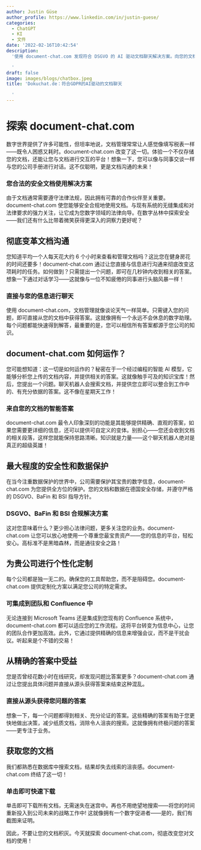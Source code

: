 ```yaml
---
author: Justin Güse
author_profile: https://www.linkedin.com/in/justin-guese/
categories:
  - ChatGPT
  - KI
  - 文件
date: '2022-02-16T10:42:54'
description:
  '使用 document-chat.com 发现符合 DSGVO 的 AI 驱动文档聊天解决方案。向您的文档提问，获得精确的答案——所有内容都在德国安全保障！

  '
draft: false
image: images/blogs/chatbox.jpeg
title: 'Dokuchat.de：符合GDPR的AI驱动的文档聊天

  '
---
```


# 探索 document-chat.com

数字世界提供了许多可能性，但坦率地说，文档管理常常让人感觉像填写税表一样——既令人困惑又耗时。document-chat.com 改变了这一切。体验一个不仅存储您的文档，还能让您与文档进行交互的平台！想象一下，您可以像与同事交谈一样与您的公司手册进行对话。这不仅聪明，更是文档沟通的未来！

### 您合法的安全文档使用解决方案

由于文档通常需要遵守法律法规，因此拥有可靠的合作伙伴至关重要。document-chat.com 使您能够安全合规地使用文档。与现有系统的无缝集成和对法律要求的强力关注，让它成为您数字领域的法律向导。在数字丛林中探索安全——我们还有什么比带着微笑获得更深入的洞察力更好呢？

## 彻底变革文档沟通

您知道平均一个人每天花大约 6 个小时来查看和管理文档吗？这比您在健身房花的时间还要多！document-chat.com 通过让您直接与信息进行沟通来彻底改变这项耗时的任务。如何做到？只需提出一个问题，即可在几秒钟内收到相关的答案。想象一下通过对话学习——这就像与一位不知疲倦的同事进行头脑风暴一样！

### 直接与您的信息进行聊天

使用 document-chat.com，文档管理就像谈论天气一样简单。只需键入您的问题，即可直接从您的文档中获得答案。这就像拥有一个永远不会休息的数字助理。每个问题都能快速得到解答，最重要的是，您可以相信所有答案都源于您公司的知识。

## document-chat.com 如何运作？

您可能想知道：这一切是如何运作的？秘密在于一个经过编程的智能 AI 模型，它能够分析您上传的文档内容，并提供相关的答案。这就像触手可及的知识宝库！然后，您提出一个问题。聊天机器人会搜索文档，并提供您立即可以整合到工作中的、有充分依据的答案。这不像在星期天工作！

### 来自您的文档的智能答案

document-chat.com 最令人印象深刻的功能是其能够提供精确、直观的答案，如果您需要更详细的信息，还可以提供可自定义的变体。别担心——您还会收到文档的相关段落，这样您就能保持思路清晰。知识就是力量——这个聊天机器人绝对是真正的超级英雄！

## 最大程度的安全性和数据保护

在当今注重数据保护的世界中，公司需要保护其宝贵的数字信息，document-chat.com 为您提供全方位的保护。您的文档和数据在德国安全存储，并遵守严格的 DSGVO、BaFin 和 BSI 指导方针。

### DSGVO、BaFin 和 BSI 合规解决方案

这对您意味着什么？更少担心法律问题，更多关注您的业务。document-chat.com 让您可以放心地使用一个尊重您最宝贵资产——您的信息的平台，轻松安心。高标准不是黑暗森林，而是通往安全之路！

## 为贵公司进行个性化定制

每个公司都是独一无二的。确保您的工具帮助您，而不是阻碍您。document-chat.com 提供定制化方案以满足您公司的特定需求。

### 可集成到团队和 Confluence 中

无论连接到 Microsoft Teams 还是集成到您现有的 Confluence 系统中，document-chat.com 都可以适应您的工作流程。这将平台转变为信息中心，让您的团队合作更加高效。此外，它通过提供精确的信息来增强会议，而不是干扰会议。听起来是个不错的交易！

## 从精确的答案中受益

您是否曾经花数小时在线研究，却发现问题比答案更多？document-chat.com 通过让您提出具体问题并直接从源头获得答案来结束这种混乱。

### 直接从源头获得您问题的答案

想象一下，每一个问题都得到相关、充分论证的答案。这些精确的答案有助于您更快地做出决策，减少纸质文档，消除令人沮丧的搜索。这就像拥有终极问题的答案——更专注于业务。

## 获取您的文档

我们都熟悉在数据库中搜索文档，结果却失去线索的沮丧感。document-chat.com 终结了这一切！

### 单击即可快速下载

单击即可下载所有文档，无需迷失在迷宫中。再也不用绝望地搜索——将您的时间重新投入到公司未来的战略工作中! 这就像拥有一个数字促进者——是的，我们有截图来证明。

因此，不要让您的文档积灰。今天就探索 document-chat.com，彻底改变您对文档的使用！
